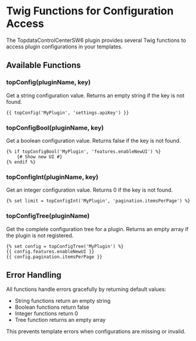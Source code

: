 # Twig Functions for Configuration Access

The TopdataControlCenterSW6 plugin provides several Twig functions to access plugin configurations in your templates.

## Available Functions

### topConfig(pluginName, key)
Get a string configuration value. Returns an empty string if the key is not found.

```twig
{{ topConfig('MyPlugin', 'settings.apiKey') }}
```

### topConfigBool(pluginName, key)
Get a boolean configuration value. Returns false if the key is not found.

```twig
{% if topConfigBool('MyPlugin', 'features.enableNewUI') %}
    {# Show new UI #}
{% endif %}
```

### topConfigInt(pluginName, key)
Get an integer configuration value. Returns 0 if the key is not found.

```twig
{% set limit = topConfigInt('MyPlugin', 'pagination.itemsPerPage') %}
```

### topConfigTree(pluginName)
Get the complete configuration tree for a plugin. Returns an empty array if the plugin is not registered.

```twig
{% set config = topConfigTree('MyPlugin') %}
{{ config.features.enableNewUI }}
{{ config.pagination.itemsPerPage }}
```

## Error Handling

All functions handle errors gracefully by returning default values:
- String functions return an empty string
- Boolean functions return false
- Integer functions return 0
- Tree function returns an empty array

This prevents template errors when configurations are missing or invalid.

